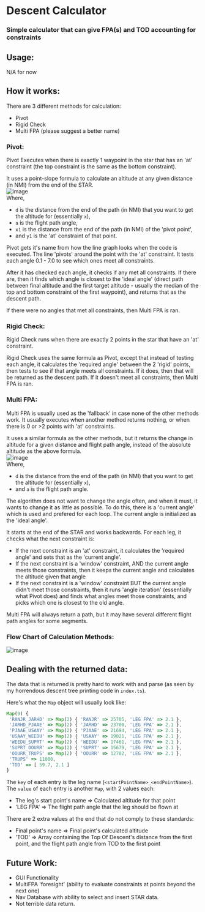 # Descent Calculator
### Simple calculator that can give FPA(s) and TOD accounting for constraints

## Usage:

N/A for now

## How it works:

There are 3 different methods for calculation:

* Pivot
* Rigid Check
* Multi FPA (please suggest a better name)

### Pivot:
Pivot Executes when there is exactly 1 waypoint in the star that has an 'at' constraint (the top constraint is the same as the bottom constraint).

It uses a point-slope formula to calculate an altitude at any given distance (in NMI) from the end of the STAR.\
![image](https://user-images.githubusercontent.com/93292288/150710306-c7747df4-7de7-4a95-b1d9-18c6f9d3ea26.png)\
Where,
 * `d` is the distance from the end of the path (in NMI) that you want to get the altitude for (essentially `x`),
 * `a` is the flight path angle,
 * `x1` is the distance from the end of the path (in NMI) of the 'pivot point',
 * and `y1` is the 'at' constraint of that point.

Pivot gets it's name from how the line graph looks when the code is executed. The line 'pivots' around the point with the 'at' constraint. It tests each angle 0.1 - 7.0 to see which ones meet all constraints.

After it has checked each angle, it checks if any met all constraints. If there are, then it finds which angle is closest to the 'ideal angle' (direct path between final altitude and the first target altitude - usually the median of the top and bottom constraint of the first waypoint), and returns that as the descent path.

If there were no angles that met all constraints, then Multi FPA is ran.

### Rigid Check:
Rigid Check runs when there are exactly 2 points in the star that have an 'at' constraint.

Rigid Check uses the same formula as Pivot, except that instead of testing each angle, it calculates the 'required angle' between the 2 'rigid' points, then tests to see if that angle meets all constraints. If it does, then that will be returned as the descent path. If it doesn't meet all constraints, then Multi FPA is ran.

### Multi FPA:
Multi FPA is usually used as the 'fallback' in case none of the other methods work. It usually executes when another method returns nothing, or when there is 0 or >2 points with 'at' constraints.

It uses a similar formula as the other methods, but it returns the change in altitude for a given distance and flight path angle, instead of the absolute altitude as the above formula.\
![image](https://user-images.githubusercontent.com/93292288/150712516-d1fab250-23da-45a3-8fe4-e71560c4ec46.png)\
Where,
 * `d` is the distance from the end of the path (in NMI) that you want to get the altitude for (essentially `x`),
 * and `a` is the flight path angle.

The algorithm does not want to change the angle often, and when it must, it wants to change it as little as possible. To do this, there is a 'current angle' which is used and prefered for each loop. The current angle is initialized as the 'ideal angle'.

It starts at the end of the STAR and works backwards. For each leg, it checks what the next constraint is:

 - If the next constraint is an 'at' constraint, it calculates the 'required angle' and sets that as the 'current angle'.
 - If the next constraint is a 'window' constraint, AND the current angle meets those constraints, then it keeps the current angle and calculates the altitude given that angle
 - If the next constraint is a 'window' constraint BUT the current angle didn't meet those constraints, then it runs 'angle iteration' (essentially what Pivot does) and finds what angles meet those constraints, and picks which one is closest to the old angle.
 
 Multi FPA will always return a path, but it may have several different flight path angles for some segments.
 
 ### Flow Chart of Calculation Methods:
 ![image](https://user-images.githubusercontent.com/93292288/150719731-27551302-3ca7-4511-96a5-01d7d3597d36.png)

 
 ## Dealing with the returned data:
 The data that is returned is pretty hard to work with and parse (as seen by my horrendous descent tree printing code in `index.ts`).
 
 Here's what the `Map` object will usually look like:
 
 ```ts
 Map(9) {
  'RANJR_JARHD' => Map(2) { 'RANJR' => 25705, 'LEG FPA' => 2.1 },
  'JARHD_PJAAE' => Map(2) { 'JARHD' => 23700, 'LEG FPA' => 2.1 },
  'PJAAE_USAAY' => Map(2) { 'PJAAE' => 21694, 'LEG FPA' => 2.1 },
  'USAAY_WEEDU' => Map(2) { 'USAAY' => 19021, 'LEG FPA' => 2.1 },
  'WEEDU_SUPRT' => Map(2) { 'WEEDU' => 17461, 'LEG FPA' => 2.1 },
  'SUPRT_OOURR' => Map(2) { 'SUPRT' => 15679, 'LEG FPA' => 2.1 },
  'OOURR_TRUPS' => Map(2) { 'OOURR' => 12782, 'LEG FPA' => 2.1 },
  'TRUPS' => 11000,
  'TOD' => [ 59.7, 2.1 ]
}
```

The `key` of each entry is the leg name (`<startPointName>_<endPointName>`).\
The `value` of each entry is another `Map`, with 2 values each:
 * The leg's start point's name => Calculated altitude for that point
 * 'LEG FPA' => The flight path angle that the leg should be flown at

There are 2 extra values at the end that do not comply to these standards:

 * Final point's name => Final point's calculated altitude
 * 'TOD' => Array containing the Top Of Descent's distance from the first point, and the flight path angle from TOD to the first point

## Future Work:
 * GUI Functionality
 * MultiFPA 'foresight' (ability to evaluate constraints at points beyond the next one)
 * Nav Database with ability to select and insert STAR data.
 * Not terrible data return.
 
